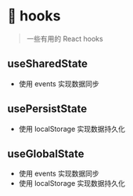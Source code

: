# :rocket: hooks

> 一些有用的 React hooks

## useSharedState

- 使用 events 实现数据同步

## usePersistState

- 使用 localStorage 实现数据持久化

## useGlobalState

- 使用 events 实现数据同步
- 使用 localStorage 实现数据持久化
